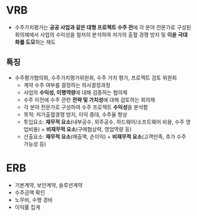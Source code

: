 VRB
=====

 - 수주가치평가는 **공공 사업과 같은 대형 프로젝트 수주 전**에 각 분야 전문가로 구성된 회의체에서 사업의 수익성을 철저히 분석하여 저가의 출혈 경쟁 방지 및 **이윤 극대화를 도모**하는 제도

## 특징

- 수주평가협의회, 수주가치평가위원회, 수주 가치 평가, 프로젝트 검토 위원회
   - 계약 수주 여부를 결정하는 의사결정과정
   - 사업의 **수익성, 이행역량**에 대해 검증하는 협의체
   - 수주 이전에 수주 관련 **전략 및 가치성**에 대해 검토하는 회의체
   - 각 분야 전문가로 구성하여 수주 프로젝트 **수익성**을 분석함
   - 목적: 저가출혈경쟁 방지, 이익 증대, 수주율 향상
   - 투입요소: **재무적 요소**(내부공수, 외주공수, 하드웨어/소프트웨어 비용, 수주 영업비용) + **비재무적 요소**(구매협상력, 영업역량 등)
   - 산출요소: **재무적 요소**(매출액, 순이익) + **비재무적 요소**(고객만족, 추가 수주 가능성 등)

ERB
=====

- 기본계약, 보안계약, 솔루션계약
- 수주금액 확인
- 노무비, 수행 경비
- 이익률 집계

